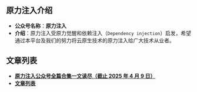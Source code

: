 ## 原力注入介绍

* **公众号名称**：**原力注入**
* **介绍**：原力注入受原力觉醒和依赖注入（`Dependency injection`）启发，希望通过本平台及我们的努力将云原生技术的原力注入给广大技术从业者。

## 文章列表

- [**原力注入公众号全篇合集一文读尽（截止 2025 年 4 月 9 日）**](https://mp.weixin.qq.com/s/SAnUefVrCAHPgupZktVCZw)
- [**文章列表**](https://github.com/ForceInjection/articles/blob/main/toc.md)
